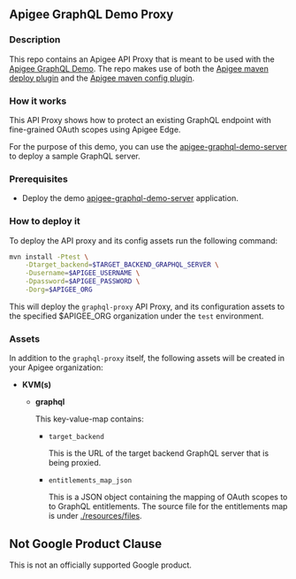 ## Apigee GraphQL Demo Proxy


### Description

This repo contains an Apigee API Proxy that is meant to be used with the [Apigee GraphQL Demo](https://github.com/micovery/apigee-graphql-demo).
The repo makes use of both the [Apigee maven deploy plugin](https://github.com/apigee/apigee-deploy-maven-plugin) and the [Apigee maven config plugin](https://github.com/apigee/apigee-config-maven-plugin).


### How it works

This API Proxy shows how to protect an existing GraphQL endpoint with fine-grained OAuth scopes using Apigee Edge.

For the purpose of this demo, you can use the [apigee-graphql-demo-server](https://github.com/micovery/apigee-graphql-demo-server)
to deploy a sample GraphQL server.


### Prerequisites

 * Deploy the demo [apigee-graphql-demo-server](https://github.com/micovery/apigee-graphql-demo-server) application.

    
### How to deploy it 

To deploy the API proxy and its config assets run the following command:

```bash
mvn install -Ptest \
    -Dtarget_backend=$TARGET_BACKEND_GRAPHQL_SERVER \
    -Dusername=$APIGEE_USERNAME \
    -Dpassword=$APIGEE_PASSWORD \
    -Dorg=$APIGEE_ORG
```
    
This will deploy the `graphql-proxy` API Proxy, and its configuration assets to the specified $APIGEE_ORG organization under the `test` environment.


### Assets
In addition to the `graphql-proxy` itself, the following assets will be created in your Apigee organization:

* **KVM(s)**
    * **graphql**
    
        This key-value-map contains:
        * `target_backend`
            
            This is the URL of the target backend GraphQL server that is being proxied.
        * `entitlements_map_json`
            
            This is a JSON object containing the mapping of OAuth scopes to to GraphQL entitlements. 
            The source file for the entitlements map is under [./resources/files](/resources/files/).

## Not Google Product Clause

This is not an officially supported Google product.
